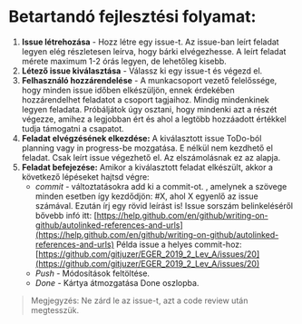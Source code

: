 # Betartandó fejlesztési folyamat:
1. **Issue létrehozása** - Hozz létre egy issue-t. Az issue-ban leírt feladat legyen elég részletesen leírva, hogy bárki elvégezhesse. A leírt feladat mérete maximum 1-2 órás legyen, de lehetőleg kisebb.
2. **Létező issue kiválasztása** - Válassz ki egy issue-t és végezd el.
3. **Felhasználó hozzárendelése** - A munkacsoport vezető felelőssége, hogy minden issue időben elkészüljön, ennek érdekében hozzárendelhet feladatot a csoport tagjaihoz. Mindig mindenkinek legyen feladata. Próbáljátok úgy osztani, hogy mindenki azt a részét végezze, amihez a legjobban ért és ahol a legtöbb hozzáadott értékkel tudja támogatni a csapatot.
4. **Feladat elvégzésének elkezdése:** A kiválasztott issue ToDo-ból planning vagy in progress-be mozgatása. E nélkül nem kezdhető el feladat. Csak leírt issue végezhető el. Az elszámolásnak ez az alapja.
5. **Feladat befejezése:** Amikor a kiválasztott feladat elkészült, akkor a következő lépéseket hajtsd végre:
    * *commit* - változtatásokra add ki a commit-ot. , amelynek a szövege minden esetben így kezdődjön: #X, ahol X egyenlő az issue számával. Ezután írj egy rövid leírást is! Issue sorszám belinkeléséről bővebb infó itt:
    [https://help.github.com/en/github/writing-on-github/autolinked-references-and-urls](https://help.github.com/en/github/writing-on-github/autolinked-references-and-urls)
    Példa issue a helyes commit-hoz: [https://github.com/gitjuzer/EGER_2019_2_Lev_A/issues/20](https://github.com/gitjuzer/EGER_2019_2_Lev_A/issues/20)
    * *Push* - Módosítások feltöltése.
    * *Done* - Kártya átmozgatása Done oszlopba.

> Megjegyzés: Ne zárd le az issue-t, azt a code review után megtesszük.